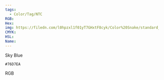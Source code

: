```yaml
---
tags:
  - Color/Tag/NTC
RGB:
Hex:
img: https://filedn.com/l0hpzxl1f01yT7GHxtF8cyk/Color%20Snake/standard_csv_to_svg/%23/76D7EA.svg
CMYK:
HSL:
Name:
---
```

Sky Blue
```palette
#76D7EA
```
RGB
